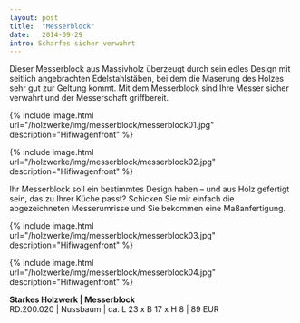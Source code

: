 ```yaml
---
layout: post
title:  "Messerblock"
date:   2014-09-29
intro: Scharfes sicher verwahrt
---
```


Dieser Messerblock aus Massivholz überzeugt durch sein edles Design mit seitlich angebrachten Edelstahlstäben, 
bei dem die Maserung des Holzes sehr gut zur Geltung kommt. 
Mit dem Messerblock sind Ihre Messer sicher verwahrt und der Messerschaft griffbereit. 

{% include image.html url="/holzwerke/img/messerblock/messerblock01.jpg" description="Hifiwagenfront" %}

{% include image.html url="/holzwerke/img/messerblock/messerblock02.jpg" description="Hifiwagenfront" %}

Ihr Messerblock soll ein bestimmtes Design haben – und aus Holz gefertigt sein, 
das zu Ihrer Küche passt? 
Schicken Sie mir einfach die abgezeichneten Messerumrisse und Sie bekommen eine Maßanfertigung.


{% include image.html url="/holzwerke/img/messerblock/messerblock03.jpg" description="Hifiwagenfront" %}

{% include image.html url="/holzwerke/img/messerblock/messerblock04.jpg" description="Hifiwagenfront" %}


**Starkes Holzwerk \| Messerblock**    
	RD.200.020  \| 	Nussbaum \| ca. L 23 x B 17 x H 8 \| 89 EUR
